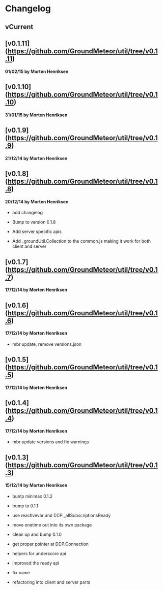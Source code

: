 # Changelog

## vCurrent
## [v0.1.11] (https://github.com/GroundMeteor/util/tree/v0.1.11)
#### 01/02/15 by Morten Henriksen
## [v0.1.10] (https://github.com/GroundMeteor/util/tree/v0.1.10)
#### 31/01/15 by Morten Henriksen
## [v0.1.9] (https://github.com/GroundMeteor/util/tree/v0.1.9)
#### 21/12/14 by Morten Henriksen
## [v0.1.8] (https://github.com/GroundMeteor/util/tree/v0.1.8)
#### 20/12/14 by Morten Henriksen
- add changelog

- Bump to version 0.1.8

- Add server specific apis

- Add _groundUtil.Collection to the common.js making it work for both client and server

## [v0.1.7] (https://github.com/GroundMeteor/util/tree/v0.1.7)
#### 17/12/14 by Morten Henriksen
## [v0.1.6] (https://github.com/GroundMeteor/util/tree/v0.1.6)
#### 17/12/14 by Morten Henriksen
- mbr update, remove versions.json

## [v0.1.5] (https://github.com/GroundMeteor/util/tree/v0.1.5)
#### 17/12/14 by Morten Henriksen
## [v0.1.4] (https://github.com/GroundMeteor/util/tree/v0.1.4)
#### 17/12/14 by Morten Henriksen
- mbr update versions and fix warnings

## [v0.1.3] (https://github.com/GroundMeteor/util/tree/v0.1.3)
#### 15/12/14 by Morten Henriksen
- bump minimax 0.1.2

- bump to 0.1.1

- use reactivevar and DDP._allSubscriptionsReady

- move onetime out into its own package

- clean up and bump 0.1.0

- get proper pointer at DDP.Connection

- helpers for underscore api

- improved the ready api

- fix name

- refactoring into client and server parts

